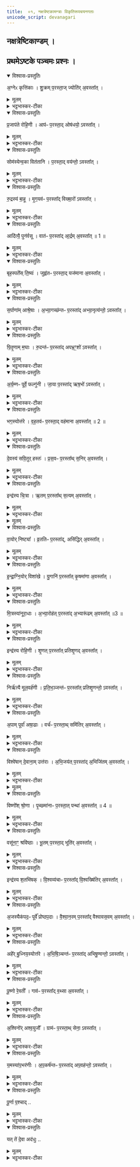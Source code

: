 ```yaml
---
title:  ०१, नक्षत्रेष्टकामन्त्राः विकृतिरूपचयनगताः
unicode_script: devanagari
---
```


## नक्षत्रेष्टिकाण्डम् ।

## प्रथमेऽष्टके पञ्चमः प्रश्नः ।
<details open><summary>विश्वास-प्रस्तुतिः</summary>

अ॒ग्नेᳵ कृत्ति॑काः । शु॒क्रम् प॒रस्ता॒ज् ज्योति॑र् अ॒वस्ता᳚त् ।
</details>

<details><summary>मूलम्</summary>

अ॒ग्नेᳵ कृत्ति॑काः । शु॒क्रम् प॒रस्ता॒ज् ज्योति॑र् अ॒वस्ता᳚त् ।
</details>

<details><summary>भट्टभास्कर-टीका</summary>

1 अग्नेः कृत्तिका इत्यादि ॥ नक्षत्रेष्टिकाण्डम् । 'त्रयोऽग्निर्देवता' [कृत्तिका नक्षत्रमग्निर्देवता ] इत्यादिभिः एते विकल्प्यन्ते इत्येके । प्रकरणाम्नातैर्बाधितत्वाद्विकृत्यर्थमेत इत्यन्ये ॥

अग्नेः कृत्तिकाः स्वभूताः । यद्वा - अग्नेरेव स्वरूपं कृत्तिकादिनक्षत्रं नाम, अग्निरेव कृत्तिकात्मना वर्तत इति । शुक्रं परस्तात् ज्योतिरवस्तात् ज्वाला यदैतत्त्रयं भवति तदा दग्धं मृष्टं वा दश्यते ॥
</details>

<details open><summary>विश्वास-प्रस्तुतिः</summary>

प्र॒जाप॑ते रोहि॒णी । आप॑ᳶ प॒रस्ता॒द् ओष॑धयो॒ ऽवस्ता᳚त् ।
</details>

<details><summary>मूलम्</summary>

प्र॒जाप॑ते रोहि॒णी । आप॑ᳶ प॒रस्ता॒द् ओष॑धयो॒ ऽवस्ता᳚त् ।
</details>

<details><summary>भट्टभास्कर-टीका</summary>

2 प्रजापते रोहिणी रोहणं सृष्टिः । तत्र प्रजापतेः सृजतः त्रयं भवति परस्तादापः सर्वस्य कारणभूताः । मध्ये कालात्मिका रोहणशक्तिः । अवस्तादोषधयः सर्वविकाराणामुपलक्षणम् । यदैतत्त्रयं भवति तदा सृष्टं दृश्यते ॥
</details>

<details open><summary>विश्वास-प्रस्तुतिः</summary>

सोम॑स्येन्व॒का वित॑तानि । प॒रस्ता॒द् वय॑न्तो॒ ऽवस्ता᳚त् ।
</details>

<details><summary>मूलम्</summary>

सोम॑स्येन्व॒का वित॑तानि । प॒रस्ता॒द् वय॑न्तो॒ ऽवस्ता᳚त् ।
</details>

<details><summary>भट्टभास्कर-टीका</summary>

3 सोमस्येन्वका मृगशीर्षः । 'इवि प्रीणने'। 'सौम्यं वै वासः' इति वासोभिर्जगत् प्रीणयितुः सोमस्य त्रयं भवति । परस्ताद्विततानि तन्तुरूपाणि मध्ये कालात्मिका प्रीणनशक्तिः । अवस्ताद्वयन्तः वास उत्पादयन्तः । एवमेतत्त्रयसन्निपाते तज्जगत् प्रीणनसमर्थं भवति ॥
</details>

<details open><summary>विश्वास-प्रस्तुतिः</summary>

रु॒द्रस्य॑ बा॒हू । मृ॒ग॒यव॑ᳶ प॒रस्ता᳚द् विख्षा॒रो॑ ऽवस्ता᳚त् ।
</details>

<details><summary>मूलम्</summary>

रु॒द्रस्य॑ बा॒हू । मृ॒ग॒यव॑ᳶ प॒रस्ता᳚द् विख्षा॒रो॑ ऽवस्ता᳚त् ।
</details>

<details><summary>भट्टभास्कर-टीका</summary>

4 रुद्रस्य बाहू आर्द्रा । द्विवचनान्तमेव संज्ञा । बाहृ प्रयत्ने । यद्वा - ज्ञादिकं यद्बाह्वादिकं विध्यतो रुद्रस्य त्रयं भवति परस्तान्मृगयवः मृगान्वेषणस्वरूपा पङ्क्तिः । मध्ये कालात्मिका धनव्ययस्य यत्नशक्तिः अवस्ताद्विक्षारः लक्ष्यविहतिः एतत्त्रयोपपत्तौ तद्विद्धं भवति ॥
</details>

<details open><summary>विश्वास-प्रस्तुतिः</summary>

आदि॑त्यै॒ पुन॑र्वसू । वात॑ᳶ प॒रस्ता॑द् आ॒र्द्रम् अ॒वस्ता᳚त् ॥ 1 ॥  
</details>

<details><summary>मूलम्</summary>

आदि॑त्यै॒ पुन॑र्वसू । वात॑ᳶ प॒रस्ता॑द् आ॒र्द्रम् अ॒वस्ता᳚त् ॥ 1 ॥  
</details>

<details><summary>भट्टभास्कर-टीका</summary>

5 अदित्यै पुनर्वसू वसूनां वसुत्वं आपादयन्त्या अदित्यास्त्रयं भवति परस्तात् वातः विकासहेतुर्भावानाम् । मध्ये कालात्मिका वसुत्वप्रापणशक्तिः । अवस्तात् आर्द्रं वृष्ट्युदकादि । एतत्त्रयोपपत्तौ लतादिकं पुनर्भद्रं दृश्यते ॥
</details>

<details open><summary>विश्वास-प्रस्तुतिः</summary>

बृह॒स्पते᳚स् ति॒ष्यः॑ । जुह्व॑तᳶ प॒रस्ता॒द् यज॑माना अ॒वस्ता᳚त् ।
</details>

<details><summary>मूलम्</summary>

बृह॒स्पते᳚स् ति॒ष्यः॑ । जुह्व॑तᳶ प॒रस्ता॒द् यज॑माना अ॒वस्ता᳚त् ।
</details>

<details><summary>भट्टभास्कर-टीका</summary>

6 बृहस्पतेस्तिष्यः । 'रुद्रो वै तिष्यस्सोमः पूर्णमासस्साक्षादेव ब्रह्मवर्चसमवरुन्धे' इति ब्रह्मवर्चसहेतुस्तिष्यः । बृहस्पतेस्तदुत्पादयतस्त्रयं भवति,परस्तात् जुह्वतः । मध्ये कालात्मिका तदुत्पादनशक्तिः । अवस्तात् यजमानाः । एतत्त्रयोपपत्तौ ब्रह्मवर्चसं संपन्नं भवति ॥
</details>

<details open><summary>विश्वास-प्रस्तुतिः</summary>

स॒र्पाणा॑म् आश्रे॒षाः । अ॒भ्या॒गच्छ॑न्तᳶ प॒रस्ता॑द् अभ्या॒नृत्य॑न्तो॒ ऽवस्ता᳚त् ।
</details>

<details><summary>मूलम्</summary>

स॒र्पाणा॑म् आश्रे॒षाः । अ॒भ्या॒गच्छ॑न्तᳶ प॒रस्ता॑द् अभ्या॒नृत्य॑न्तो॒ ऽवस्ता᳚त् ।
</details>

<details><summary>भट्टभास्कर-टीका</summary>

7 सर्पाणामाश्रेषाः । श्रिषु श्लिषु दाहे । सर्पाणां विषाग्निना दहतां त्रयं भवति । परस्तादभ्यागच्छन्तः द्रष्टव्यसकाशं प्रत्यागच्छन्तः । मध्ये कालात्मिका विषाश्लेषणशक्तिः । अवस्तादभ्यानृत्यन्तः कम्पयन्तः स्वेदादिना ॥
</details>

<details open><summary>विश्वास-प्रस्तुतिः</summary>

पि॒तृ॒णाम् म॒घाः । रु॒दन्त॑ᳶ प॒रस्ता॑द् अपभ्र॒ꣳ॒शो॑ ऽवस्ता᳚त् ।
</details>

<details><summary>मूलम्</summary>

पि॒तृ॒णाम् म॒घाः । रु॒दन्त॑ᳶ प॒रस्ता॑द् अपभ्र॒ꣳ॒शो॑ ऽवस्ता᳚त् ।
</details>

<details><summary>भट्टभास्कर-टीका</summary>

8 पितृणां मघाः । परस्तात् रुदन्तः बन्धून् रोदयन्तः । मध्ये कालात्मिका त्यागे क्षेपणीशक्तिः । अवस्तादपभ्रंशः देहपातः । एतत्त्रयोपपत्तौ आक्षिप्तचैतन्यो मृत इत्युच्यते ॥
</details>

<details open><summary>विश्वास-प्रस्तुतिः</summary>

अ॒र्य॒म्णᳶ पूर्वे॒ फल्गु॑नी । जा॒या प॒रस्ता॑द् ऋष॒भो॑ ऽवस्ता᳚त् ।
</details>

<details><summary>मूलम्</summary>

अ॒र्य॒म्णᳶ पूर्वे॒ फल्गु॑नी । जा॒या प॒रस्ता॑द् ऋष॒भो॑ ऽवस्ता᳚त् ।
</details>

<details><summary>भट्टभास्कर-टीका</summary>

9 अयम्णः पूर्वे फल्गुनी फल्गुन्यौ । उपसर्या गावः फल्गुन्यः अर्यमा वृषभः 'अर्यमाऽऽयाति वृषभस्तुविष्मान्' 'फल्गुनीनामृषभो रोरवीति' इति च । तत्र निषिञ्चतोऽर्यम्णः त्रयं भवति - परस्तात् जाया स्वयं जायते यत्र प्रजार्थेन । मध्ये कालात्मिका प्रजननशक्तिः । अवस्तात् ऋषभः रेतस्सेचनः । एतत्त्रयोपपत्तौ निषिक्तो गर्भो भवति ॥
</details>

<details open><summary>विश्वास-प्रस्तुतिः</summary>

भग॒स्योत्त॑रे । व॒ह॒तव॑ᳶ प॒रस्ता॒द् वह॑माना अ॒वस्ता᳚त् ॥ 2 ॥  
</details>

<details><summary>मूलम्</summary>

भग॒स्योत्त॑रे । व॒ह॒तव॑ᳶ प॒रस्ता॒द् वह॑माना अ॒वस्ता᳚त् ॥ 2 ॥  
</details>

<details><summary>भट्टभास्कर-टीका</summary>

10 भगस्योत्तरे फल्गुन्यौ 'भगो ह दाता भग इत्प्रदाता'9इति भगो ददाति 'तत्त्वा विदुः फल्पुनीः'9इति । फल्गुन्यौ गृह्णन्ति पितृकुलधनार्थिन्यः फल्गुन्यः । फल्पु फलम् । पामादित्वान्नः शार्ङरवादित्वात् ङीन्प्रत्ययः । भरणस्य धनं भाजयतस्त्रयं भवति । परस्ताद्वहतवः पितृकुलान्नीयमानं धनं वहतुङ् यथा 'कन्या इव वहतुमेतवा उ' इति । मध्ये कालात्मिका चायनीशक्तिः । अवस्ताद्वहमानाः वहतून्वध्वा पतिकुलं प्रापयन्तो वोढारः । एतत्त्रयसंपत्तौ फलं संपन्नं भवति ॥
</details>

<details open><summary>विश्वास-प्रस्तुतिः</summary>

दे॒वस्य॑ सवि॒तुर् हस्तः॑ । प्र॒स॒वᳶ प॒रस्ता᳚थ् स॒निर् अ॒वस्ता᳚त् ।
</details>

<details><summary>मूलम्</summary>

दे॒वस्य॑ सवि॒तुर् हस्तः॑ । प्र॒स॒वᳶ प॒रस्ता᳚थ् स॒निर् अ॒वस्ता᳚त् ।
</details>

<details><summary>भट्टभास्कर-टीका</summary>

11 देवस्य सवितुर्हस्तः सविता अनुज्ञाता हस्तेन तद्भवति । सवितुरनुज्ञानेन अर्थं लम्भयतस्त्रयं भवति परस्तात्प्रसवः प्रेरणा । मध्ये कालात्मिका हस्तस्थानीयाऽऽगमशक्तिः । अवस्तात् सनि: लाभः । एतत्त्रयसंपत्तौ लब्धव्यं हस्तस्थं भवति ॥
</details>

<details open><summary>विश्वास-प्रस्तुतिः</summary>

इन्द्र॑स्य चि॒त्रा । ऋ॒तम् प॒रस्ता᳚थ् स॒त्यम् अ॒वस्ता᳚त् ।
</details>

<details><summary>मूलम्</summary>

इन्द्र॑स्य चि॒त्रा । ऋ॒तम् प॒रस्ता᳚थ् स॒त्यम् अ॒वस्ता᳚त् ।
</details>

<details><summary>भट्टभास्कर-टीका</summary>

12 इन्द्रस्य चित्रा चायनीयशक्तिः इन्द्र ईश्वरः यतः चित्रा चायनीयशक्तिः पूजनीयान् कुर्वतः पूजायां त्रयं भवति परस्तात् ऋतं मनसा अमोघत्वम् । मध्ये कालात्मा चायनीयशक्तिः । अवस्तात् सत्यं वाचिकं यो वाचः फलाविसंवादः । एतत्त्रयसंपत्तौ कर्ता पूजामधिगच्छति ॥
</details>


<details><summary>मूलम्</summary>

वा॒योर्निष्ट्या᳚ व्र॒ततिः॑ ।
प॒रस्ता॒दसि॑द्धिर॒वस्ता᳚त् ।
</details>

<details open><summary>विश्वास-प्रस्तुतिः</summary>

वा॒योर् निष्ट्या᳚ । व्र॒ततिᳶ प॒रस्ता॑द्, असि॑द्धिर् अ॒वस्ता᳚त् ।
</details>

<details><summary>मूलम्</summary>

वा॒योर् निष्ट्या᳚ । व्र॒ततिᳶ प॒रस्ता॑द्, असि॑द्धिर् अ॒वस्ता᳚त् ।
</details>

<details><summary>भट्टभास्कर-टीका</summary>

13 वायोर्निष्ट्या स्वाती संघातात् पदार्थानां निष्ट्यानम् । स्त्यै ष्ट्यै शब्दसंघातयोः, 'आतश्चोपसर्गे'इत्यङ् । वायुश्च ध्वंसयिता, तस्य ध्वंसयितुः त्रयं भवति । परस्ताद्व्रततिः विस्तारणा इतश्चेतश्च व्यापना । मध्ये कालात्मिका निष्ट्याशक्तिः अवस्तात् असिद्धिः रूपाच्च्युतिः । एतत्त्रयसंपत्तौ पदार्थः प्रध्वंसमुपैति ॥
</details>

<details open><summary>विश्वास-प्रस्तुतिः</summary>

इ॒न्द्रा॒ग्नि॒योर् विशा॑खे । यु॒गानि॑ प॒रस्ता᳚त् कृ॒षमा॑णा अ॒वस्ता᳚त् ।
</details>

<details><summary>मूलम्</summary>

इ॒न्द्रा॒ग्नि॒योर् विशा॑खे । यु॒गानि॑ प॒रस्ता᳚त् कृ॒षमा॑णा अ॒वस्ता᳚त् ।
</details>

<details><summary>भट्टभास्कर-टीका</summary>

14 इन्द्राग्नियोर्विशारवे इन्द्र आसीत्सुरपतिः शतक्रतुः अग्निश्च कृषिं प्रवर्धयति । तयोर्विविधशाखे विविधकार्यरूपे विशाखे । शाख[खृ]व्याप्तौ । देवयमनक्षत्रकोटिद्वयमध्यस्थिते उभयानुग्राहिणी विशाखे इत्येके । इन्द्राग्न्योर्विविधं कृष्यर्थं यतमानयोस्त्रयं भवति - परस्ताद्युगानि सिराणि । मध्ये कालात्मिके कर्षणकृषिसिद्ध्यनुरूपे व्यापनशक्ती । अवस्तात् कृषमाणाः कृषिसिद्धिं लभमानाः । एतत्त्रयसंपत्तौ कृषिफलपौष्कल्यं भवति ॥
</details>

<details open><summary>विश्वास-प्रस्तुतिः</summary>

मि॒त्रस्या॑नूरा॒धाः । अ॒भ्या॒रोह॑त् प॒रस्ता॑द् अ॒भ्यारू॑ढम् अ॒वस्ता᳚त् ॥3 ॥
</details>

<details><summary>मूलम्</summary>

मि॒त्रस्या॑नूरा॒धाः । अ॒भ्या॒रोह॑त् प॒रस्ता॑द् अ॒भ्यारू॑ढम् अ॒वस्ता᳚त् ॥3 ॥
</details>

<details><summary>भट्टभास्कर-टीका</summary>

15 मित्रस्यानूराधाः 'अन्वेषामराथ्स्म' इहि सिद्धेर्हेतुत्वम् । मित्रस्य जगत्त्रायतस्त्रयं भवति - परस्तादभ्यारोहत् उपर्युपचय प्राप्तुमारब्धम् । मध्ये कालात्मिका राधनशक्तिः, अवस्तादभ्यारूढः अभ्याक्रान्तं उच्छ्रितं पदम् । एतत्त्रयोपपत्तौ राधो भवति ॥
</details>

<details open><summary>विश्वास-प्रस्तुतिः</summary>

इन्द्र॑स्य रोहि॒णी । शृ॒णत् प॒रस्ता᳚त् प्रतिशृ॒णद्‌ अ॒वस्ता᳚त् ।
</details>

<details><summary>मूलम्</summary>

इन्द्र॑स्य रोहि॒णी । शृ॒णत् प॒रस्ता᳚त् प्रतिशृ॒णद्‌ अ॒वस्ता᳚त् ।
</details>

<details><summary>भट्टभास्कर-टीका</summary>

16 इन्द्रस्य रोहिणी ज्येष्ठा । इन्द्रः शूरः तस्य संग्रामे रोहणम् । तत्रेन्द्रस्य शक्नुवतः शौर्यं रोहयतः परस्तात् शृणत् हिंसना[दा]त्मबलं मध्ये कालात्माऽऽरोहणशक्तिः अवस्तात्प्रतिशृणत् परसेना आगच्छन्ती प्रतिमुखं हिंसन [सत्] बलं एतत्त्रयोपपत्तौ शौर्यमस्य रूढं भवति ॥
</details>

<details open><summary>विश्वास-प्रस्तुतिः</summary>

निर्ऋ॑त्यै मूल॒वर्ह॑णी । प्र॒ति॒भ॒ञ्जन्त॑ᳶ प॒रस्ता᳚त् प्रतिशृ॒णन्तो॒ ऽवस्ता᳚त्  ।
</details>

<details><summary>मूलम्</summary>

निर्ऋ॑त्यै मूल॒वर्ह॑णी । प्र॒ति॒भ॒ञ्जन्त॑ᳶ प॒रस्ता᳚त् प्रतिशृ॒णन्तो॒ ऽवस्ता᳚त्  ।
</details>

<details><summary>भट्टभास्कर-टीका</summary>

17 निर्ऋत्यै मूलवर्हणो । वृहू उद्यमने । उद्वर्हणमुन्मूलविनाशनम् । निर्ऋतिः पापदेवता अलक्ष्मीः । उन्मूलयन्त्यास्त्रयं भवति - परस्तात्प्रतिभञ्जन्तः प्रत्येकं भञ्जयन्तो विरुद्धाः पदार्थाः । मध्ये कालात्मा वर्हणशक्तिः । अवस्तात् प्रतिशृणन्तः संघर्षेण प्रतीपं हिंसन्तः मारयन्तः। एतत्त्रयसंपत्तौ निरृतिगृहीतं नश्यति ॥
</details>

<details open><summary>विश्वास-प्रस्तुतिः</summary>

अ॒पाम् पूर्वा॑ अषा॒ढाः । वर्च॑ᳶ प॒रस्ता॒थ् समि॑तिर् अ॒वस्ता᳚त् ।
</details>

<details><summary>मूलम्</summary>

अ॒पाम् पूर्वा॑ अषा॒ढाः । वर्च॑ᳶ प॒रस्ता॒थ् समि॑तिर् अ॒वस्ता᳚त् ।
</details>

<details><summary>भट्टभास्कर-टीका</summary>

18 अपां पूर्वा अषाढाः यन्नासहन्त तदषाढाः अपामसहमानानाममृष्यमाणानामिव परस्ताद्वर्चः बलं अभिभवसमर्थम् । मध्ये कालात्मिकामर्षस्वभाववत्ता । अवस्तात् समितिः संश्लिष्टता समनुप्रविश्य विनाशनं वा । एतत्त्रयोपपत्तौ अनाप्लुताभावा न्नश्यन्ति अपां प्रमाणत्वं यद्वर्चोग्रहणं (अपां प्रवहमाणत्वाय वर्चोग्रहणम्) ॥
</details>

<details open><summary>विश्वास-प्रस्तुतिः</summary>

विश्वे॑षान् दे॒वाना॒म् उत्त॑राः ।  अ॒भि॒जय॑त् प॒रस्ता॑द् अ॒भिजि॑तम् अ॒वस्ता᳚त् ।
</details>

<details><summary>मूलम्</summary>

विश्वे॑षान् दे॒वाना॒म् उत्त॑राः ।  अ॒भि॒जय॑त् प॒रस्ता॑द् अ॒भिजि॑तम् अ॒वस्ता᳚त् ।
</details>

<details><summary>भट्टभास्कर-टीका</summary>

19 विश्वेषां देवानां उत्तरा अषाढाः संघो गृह्यते । ते चाराधिता जयहेतवः सर्वस्य । तेषां जयं ददतां च त्रयं भवति - परस्तादभिजयत् आभिमुख्येन जयदात्मीयं बलम् । मध्ये कालात्मिका अप्रधृष्या शक्तिः । अवस्तादभिजितं फलम् । एतत्त्रयसंपत्तौ अप्रधृष्यो जेता भवति ॥
</details>


<details><summary>मूलम्</summary>

विष्णो᳚श्श्रो॒णा पृ॒च्छमा॑नाः ।
प॒रस्ता॒त्पन्था॑ अ॒वस्ता᳚त् ॥ 4 ॥  
</details>

<details open><summary>विश्वास-प्रस्तुतिः</summary>

विष्णो᳚श् श्रो॒णा । पृ॒च्छमा॑नाᳶ प॒रस्ता॒त् पन्था॑ अ॒वस्ता᳚त् ॥ 4 ॥  
</details>

<details><summary>मूलम्</summary>

विष्णो᳚श् श्रो॒णा । पृ॒च्छमा॑नाᳶ प॒रस्ता॒त् पन्था॑ अ॒वस्ता᳚त् ॥ 4 ॥  
</details>

<details><summary>भट्टभास्कर-टीका</summary>

20 विष्णोः श्रोणा । शोण संघाते, विष्णुर्व्यापनसंघातकारी प्रपञ्चात्मकत्वात्तस्य । तथा भवतस्त्रयं भवति - परस्तात् पृच्छमानाः चेतयमाना अमूढा जायन्ते । मध्ये कालात्मिका संहननशक्तिः । अवस्तात् पन्थाः पन्थानः ॥
</details>

<details open><summary>विश्वास-प्रस्तुतिः</summary>

वसू॑ना॒ꣳ॒ श्रवि॑ष्ठाः । भू॒तम् प॒रस्ता॒द् भूति॑र् अ॒वस्ता᳚त् ।
</details>

<details><summary>मूलम्</summary>

वसू॑ना॒ꣳ॒ श्रवि॑ष्ठाः । भू॒तम् प॒रस्ता॒द् भूति॑र् अ॒वस्ता᳚त् ।
</details>

<details><summary>भट्टभास्कर-टीका</summary>

21 वसूनां श्रविष्ठाः वसवो वासयितारः अतिशयेन श्रोत्रिष्ठाः श्रविष्ठाः । 'तुश्छन्दसि'इतीष्ठनि 'तुरिष्ठेमेयस्सु'इहि लोपः । वसूनां वासयतां त्रयं भवति - परस्तात् भूतं जन्म । मध्ये कालात्मा अतिशयेन ख्यापयित्री शक्तिः । अवस्तात् भूतिः अभिवृद्धिः । एतत्त्रयोपपतौ लोके नृसंघातो भवति । उक्तमनेन शृणोति विधेया भवति प्रजा ॥
</details>

<details open><summary>विश्वास-प्रस्तुतिः</summary>

इन्द्र॑स्य श॒तभि॑षक् । वि॒श्वव्य॑चाᳶ प॒रस्ता᳚द् वि॒श्वख्षि॑तिर् अ॒वस्ता᳚त् ।
</details>

<details><summary>मूलम्</summary>

इन्द्र॑स्य श॒तभि॑षक् । वि॒श्वव्य॑चाᳶ प॒रस्ता᳚द् वि॒श्वख्षि॑तिर् अ॒वस्ता᳚त् ।
</details>

<details><summary>भट्टभास्कर-टीका</summary>

22 इन्द्रस्य शतभिषक् । इन्द्रः ईश्वरः नक्षत्रस्य वारुणत्वात् वर्षणसमर्थः पर्जन्यात्मा गृह्यते । स शतधा बहुधा भूत्वा भिषज्यति चिकित्सते निरुपद्रवं करोति लोकमिति । तस्य तथा भिषज्यतस्त्रयं भवति- परस्ताद्विश्वव्यचाः विश्वं व्यचति विविधं गच्छतीति विश्वव्यचाः व्यापकः । 'गतिकारकयोरपि'इत्यसुन् । पूर्वपदप्रकृतिस्वरत्वं च । मध्ये कालात्मा बहुप्रकारभैषज्यशक्तिः । अवस्ताद्विश्वक्षितिः विश्वाः क्षितयः क्षेत्राणि धान्यानां भवनानि यस्मिन् । एवमेतत्त्रयसंपत्तौ निरुपद्रवो लोको भवति ॥
</details>

<details open><summary>विश्वास-प्रस्तुतिः</summary>

अ॒जस्यैक॑पद॒ᳶ पूर्वे᳚ प्रोष्ठप॒दाः । वै॒श्वा॒न॒रम् प॒रस्ता᳚द् वैश्वावस॒वम् अ॒वस्ता᳚त् ।
</details>

<details><summary>मूलम्</summary>

अ॒जस्यैक॑पद॒ᳶ पूर्वे᳚ प्रोष्ठप॒दाः । वै॒श्वा॒न॒रम् प॒रस्ता᳚द् वैश्वावस॒वम् अ॒वस्ता᳚त् ।
</details>

<details><summary>भट्टभास्कर-टीका</summary>

23 अजस्यैकपदः पूर्वे प्रोष्ठपदाः अज एकपात् अग्निविशेषः पदद्वयेनोच्यते । एकः पादोऽस्येति पादस्य लोपे 'पादः पत्'इति पद्भावः । प्रोष्ठा इव पादाः सोमार्हाः यथा - 'प्रोष्ठपदेषूदयच्छन्त' इति । एकेन पादेन यज्ञियेन हविषा यजतोऽग्नेः त्रयं भवति - परस्ताद्वैश्वानरं विश्वेभ्यो नरेभ्यो हितं रूपम् । मध्ये कालात्मिका यजमानोद्यमनशक्तयः। अवस्ताद्वैश्वावसवं विश्वेभ्यो देवेभ्यो हितं रूपम् । एतत्त्रयोपपत्तौ विश्वं लोकं धारयन्ति ॥
</details>

<details open><summary>विश्वास-प्रस्तुतिः</summary>

अहे᳚र् बु॒ध्निय॒स्योत्त॑रे । अ॒भि॒षि॒ञ्चन्त॑ᳶ प॒रस्ता॑द् अभिषु॒ण्वन्तो॒ ऽवस्ता᳚त् ।
</details>

<details><summary>मूलम्</summary>

अहे᳚र् बु॒ध्निय॒स्योत्त॑रे । अ॒भि॒षि॒ञ्चन्त॑ᳶ प॒रस्ता॑द् अभिषु॒ण्वन्तो॒ ऽवस्ता᳚त् ।
</details>

<details><summary>भट्टभास्कर-टीका</summary>

24 अहेर्बुध्नियस्योत्तरे प्रोष्ठपदाः ॥ अहिर्मेघः तात्स्थ्यादुच्यते । बुध्ने मेघे भवो बुध्नियः । मेघानां पतिः कश्चिद्रुद्रः पदद्वयेनोच्यते । वृष्ट्या जगद्धारयतस्त्रयं भवति - परस्तादभिषिञ्चन्तः महीमभिवर्षन्तो मेधाः । मध्ये कालात्मिका वर्षोद्यमनशक्तयः । अवस्तादभिषुण्वन्तः सस्यसमृद्धायाश्मान् [...समृद्धानस्मान्] कुर्वाणा यतमानाः । एतत्त्रयोपपत्तौ लोकत्रयं स्थितिं भजते ॥
</details>

<details open><summary>विश्वास-प्रस्तुतिः</summary>

पू॒ष्णो रे॒वती᳚ । गाव॑ᳶ प॒रस्ता᳚द् व॒थ्सा अ॒वस्ता᳚त् ।
</details>

<details><summary>मूलम्</summary>

पू॒ष्णो रे॒वती᳚ । गाव॑ᳶ प॒रस्ता᳚द् व॒थ्सा अ॒वस्ता᳚त् ।
</details>

<details><summary>भट्टभास्कर-टीका</summary>

25 पूष्णो रेवती धनवतीः । 'रयेर्मत्तौ बहुलम्'इति संप्रसारणम् । जगत् पोषयतः पूष्णस्त्रयं भवति - परस्तात् गावः । मध्ये कालात्मिका क्षीराद्याप्यायनी शक्तिः । अवस्ताद्वत्साः । एतत्त्रयोपपत्तौ जगत् पुष्टं भवति ॥
</details>

<details open><summary>विश्वास-प्रस्तुतिः</summary>

अ॒श्विनो॑र् अश्व॒युजौ᳚ । ग्राम॑ᳶ प॒रस्ता॒थ् सेना॒ ऽवस्ता᳚त् ।
</details>

<details><summary>मूलम्</summary>

अ॒श्विनो॑र् अश्व॒युजौ᳚ । ग्राम॑ᳶ प॒रस्ता॒थ् सेना॒ ऽवस्ता᳚त् ।
</details>

<details><summary>भट्टभास्कर-टीका</summary>

26 अश्विनोरश्वयुजौ अश्विनौ भिषजौ । तयोर्भिषज्यतोस्त्रयं भवति परस्ताद्ग्रामः चिकित्सितव्याः प्रजा देवा मनुष्याश्च । मध्ये कालात्मिका शीघ्रव्यापिनी शक्तिः । अवस्तात् सेना धृतचरुपूर्णा दिव्यौषधसंहतिः । एतत्त्रयोपपत्तौ विश्वं जगदरोगं भवति ॥
</details>

<details open><summary>विश्वास-प्रस्तुतिः</summary>

य॒मस्या॑प॒भर॑णीः । अ॒प॒कर्ष॑न्तᳶ  प॒रस्ता॑द् अप॒वह॑न्तो॒ ऽवस्ता᳚त् ।
</details>

<details><summary>मूलम्</summary>

य॒मस्या॑प॒भर॑णीः । अ॒प॒कर्ष॑न्तᳶ  प॒रस्ता॑द् अप॒वह॑न्तो॒ ऽवस्ता᳚त् ।
</details>

<details><summary>भट्टभास्कर-टीका</summary>

27 यमस्यापभरणीः । । अपभरणं मारणम् । यमस्य मारयतः प्रजास्त्रयं भवति - परस्तादपकर्षन्तः शरीरात्प्राणानपकर्षन्तः । मध्ये कालात्मिका अपभरणी शक्तिः । अवस्तादपवहन्तः अवाच्छिद्य पितृलेकं प्रापयन्तः । एतत्त्रयसंपत्तौ परेताः प्रजा भवन्ति ॥
</details>

<details open><summary>विश्वास-प्रस्तुतिः</summary>

पू॒र्णा प॒श्चाद् ..
</details>

<details><summary>मूलम्</summary>

पू॒र्णा प॒श्चाद् ..
</details>

<details><summary>भट्टभास्कर-टीका</summary>

28-29 'पूर्णा पश्चात्, यत्ते देवा अदधुः'इत्येतयोः 'कृत्तिका नक्षत्रम्' इत्यत्रैव विनियोगः । व्याख्याते चैते औपानुवाक्ये । तयोरेतत् प्रतीकग्रहणम् । पूर्णा पश्चात् । पुरस्ताच्च पूर्णा । मध्यतश्च पूर्णा । तस्मात् पौर्णमासी पूर्णेन च चद्रमसा योगात् सेयं पौर्णमासी उज्जिगाय अन्याः स्थितीरुज्जयति, तस्यामधिसंवसन्तो देवा उत्तमे नाकस्थानीये अस्मिन् स्थाने मादयन्तां माद्यन्तु ॥

-  पू॒र्णा प॒श्चादु॒त पू॒र्णा पु॒रस्ता॒दुन्म॑ध्य॒तᳶ पौ᳚र्णमा॒सी जि॑गाय ।   
तस्या᳚न्दे॒वा अधि॑ स॒व्ँवस॑न्त उत्त॒मे नाक॑ इ॒ह मा॑दयन्ताम् ।

  - 1दर्शपूर्णमासावारभमाणस्य द्वौ सारस्वतौ होमौ स्तः, तयोर्द्वे अनुवाक्ये द्वे याज्ये । तत्र प्रथमस्पानुवाक्या - पूर्णेति त्रिष्टुप् ॥ पूर्णा पूरिता पूर्णचन्द्रसंबन्धात् पञ्चदशी तिथिः (पूर्णेति स्थितिः) पूर्णेत्युच्यते । सा पश्चात् तिथेरन्ते पूर्णा, उत अपि च पुरस्तादादौ च पूर्णा, मध्यतश्च पूर्णा । तस्यां हि तिथौ सर्वसवितृकरणामनुप्रवेशेन भासमानाशेषमण्डलश्चन्द्रो भवति । यद्यपि परमार्थतः तिथ्यन्ते सर्वात्मना चन्द्रः पूर्यते । तथाप्युपलद्भयभिप्रायेणैवमुक्तं, आरम्भात्प्रभृति तस्यां मण्डलं पूर्णमुपलभामहे न तिथ्यन्तरवत् न्यूनमुपलभ्यते । 'वा दान्तशान्त' इति ण्यन्तस्य पूर्णेति निपात्यते । एवं त्रिष्वपि कालेषु पूर्णचन्द्रोस्यामिति पूर्णमासी तिथिः । मसी परिमाणे, ण्यन्तात्क्विप् । मित्रः परिमितिहेतुः । मिमीतेर्वा असुनि माः, पूर्णश्चासौ माश्च पूर्णमाः, तस्येयं पौणर्मासी पञ्चदशी । यद्वा - पूर्णो मा अस्मिन्निति पूर्णमासः पर्वान्तः कर्मविशेषो वा । अच्समासान्तः । यद्वा - करणे घञ्, मासः चन्द्रः, तत्सम्बन्धिनी पौणर्मासी । उदात्तनिवृत्तिस्वरेण ङीप उदात्तत्वम् । सा उज्जिगाय उज्जयत्यन्याः तिथीः । उत्कृष्टा भवतीति यावत् । छान्दसे लिटि 'सन् लिटोर्जेः' इति कुत्वम् । तस्यां तादृश्यां देवा अधिसंवसन्त एकीभूय वर्तमाना उत्तमे उद्गततमे नाके सुखैकरूपे इहास्मिन् लोके मादयन्ताम् । मद तृप्तियोगे, चौरादिकः, उत्तमशब्द उञ्छादिरन्तोदात्तः ॥
</details>

<details open><summary>विश्वास-प्रस्तुतिः</summary>

यत् ते॑ दे॒वा अद॑धुः ..
</details>

<details><summary>मूलम्</summary>

यत् ते॑ दे॒वा अद॑धुः ..
</details>

<details><summary>भट्टभास्कर-टीका</summary>

अथ द्वितीया - हे अमावास्ये! तुभ्यं देवाः यस्माद्भागधेयमादधुः संवसन्तः सहासीना महिम्ना माहात्म्येन, सा त्वं हे विश्ववारे! विश्वकाले नोऽस्माकं यज्ञं पिपृहि पालय, हे सुभगे नोऽस्मभ्यं सुवीरं शोभनपुत्रादिकं धनं धेहि इति ॥

- यत् ते॑ दे॒वा अद॑धुर् भाग॒धेय॒ममा॑वास्ये स॒व्ँवस॑न्तो महि॒त्वा ।   
सा नो॑ य॒ज्ञम् पि॑पृहि विश्ववारे र॒यिन् नो॑ धेहि सुभगे सु॒वीर᳚म् ।   

  -  2अथ द्वितीयस्य याज्या - यत्ते इति त्रिष्टुप् ॥ हे अमावास्ये ते तव देवाः भागधेयं इमं होमं यत् यस्मात् अदधुः दत्तवन्तः । अमा सह सूर्याचन्द्रमसावस्यां संवसत इत्यमावास्या । 'अमावस्यदन्यतरस्याम्' इति निपात्यते, पादादित्वादामन्त्रिताद्युदात्तत्वम् । देवा विशेष्यन्ते - संवसन्तः संभूयैकत्र वसन्तमहित्वा तव माहात्म्येन । यस्मात्तव भागमिमं होममदधुः, तस्मात् हे विश्ववारे विश्वकालवति विश्वैर्वा वरणीये सा तादृशी देवैर्दत्तभागा नोस्माकमिमं यज्ञं होमात्मकं पिपृहि पूरय कामैः, पालय वा । पॄ पालनपूर्णयोः, शपः श्लुः, धातोर्ह्रस्वत्वम्, अभ्यासस्य चेत्वम् । यद्वा - पृ प्रीतौ, प्रीत्या गृहाणेत्यर्थः । महित्वशब्दात्तृतीयैकवचनस्याजादेशः । किंच - हे सुभगे कल्याणधने अनेन हविषा प्रीता त्वं नः अस्मभ्यं रयिं धनं सुवीरं कल्याणवीरयुक्तं धेहि धनं देहीति । 'वीरवीर्यौ च` इत्युत्तर पदात्तत्वम् ॥

इति पञ्चमे प्रथमोऽनुवाकः ॥  

</details>

